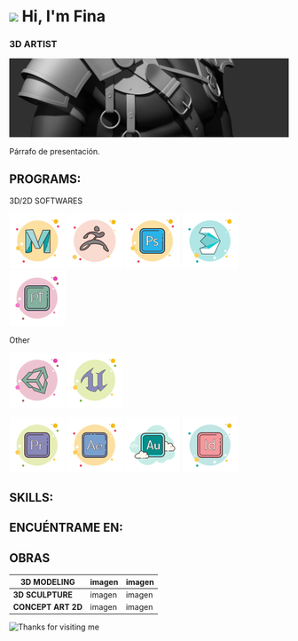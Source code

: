 
# <img src="https://i.pinimg.com/236x/81/4b/8d/814b8dc7ab7994a417f34c2cd42acc62.jpg" width=60> Hi, I'm Fina
### 3D ARTIST
![fmonistrol.artstation.com](https://raw.githubusercontent.com/FinaMB/FinaMB/main/Resources/Ropita_021.jpg)


Párrafo de presentación.






## PROGRAMS:
3D/2D SOFTWARES

[![MAYA](https://raw.githubusercontent.com/FinaMB/FinaMB/main/Resources/icons8-autodesk-maya-100.png)]()
[![ZBRUSH](https://raw.githubusercontent.com/FinaMB/FinaMB/main/Resources/icons8-zbrush-100.png)]()
[![Photoshop](https://raw.githubusercontent.com/FinaMB/FinaMB/main/Resources/icons8-adobe-photoshop-100.png)]()
[![3DsMax](https://raw.githubusercontent.com/FinaMB/FinaMB/main/Resources/icons8-3dsMax-100.png)]()
[![SubstancePainter](https://raw.githubusercontent.com/FinaMB/FinaMB/main/Resources/icons8-substancepainter-100.png)]()

Other

[![Unity](https://raw.githubusercontent.com/FinaMB/FinaMB/main/Resources/icons8-adobe-unity-100.png)]()
[![UnrealEngine](https://raw.githubusercontent.com/FinaMB/FinaMB/main/Resources/icons8-Unreal-100.png)]()

[![Premier](https://raw.githubusercontent.com/FinaMB/FinaMB/main/Resources/icons8-adobe-premiere-pro-100.png)]()
[![AfterEffects](https://raw.githubusercontent.com/FinaMB/FinaMB/main/Resources/icons8-adobe-after-effects-100.png)]()
[![Audition](https://raw.githubusercontent.com/FinaMB/FinaMB/main/Resources/icons8-adobe-audition-100.png)]()
[![InDesign](https://raw.githubusercontent.com/FinaMB/FinaMB/main/Resources/icons8-adobe-indesign-100.png)]()


## SKILLS:


## ENCUÉNTRAME EN:


## OBRAS

| **3D MODELING** | imagen | imagen |
| ------------- | ------------- | ------------- |
| **3D SCULPTURE**  | imagen  | imagen  |
| **CONCEPT ART 2D**  | imagen  | imagen  |




<img height="120" alt="Thanks for visiting me" width="100%" src="https://raw.githubusercontent.com/BrunnerLivio/brunnerlivio/master/images/marquee.svg" />
<br />


             
